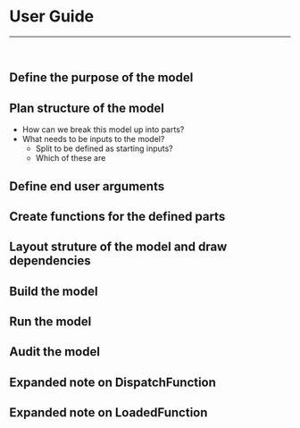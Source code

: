 # User Guide
---

<br>

## Define the purpose of the model

## Plan structure of the model

- How can we break this model up into parts?
- What needs to be inputs to the model?
    - Split to be defined as starting inputs?
    - Which of these are

## Define end user arguments

## Create functions for the defined parts

## Layout struture of the model and draw dependencies

## Build the model

## Run the model

## Audit the model

## Expanded note on DispatchFunction

## Expanded note on LoadedFunction
